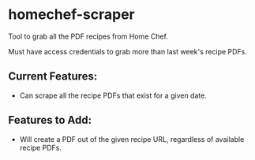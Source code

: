 # homechef-scraper
Tool to grab all the PDF recipes from Home Chef.

Must have access credentials to grab more than last week's recipe PDFs.

## Current Features:

- Can scrape all the recipe PDFs that exist for a given date.

## Features to Add:

- Will create a PDF out of the given recipe URL, regardless of available recipe PDFs.
